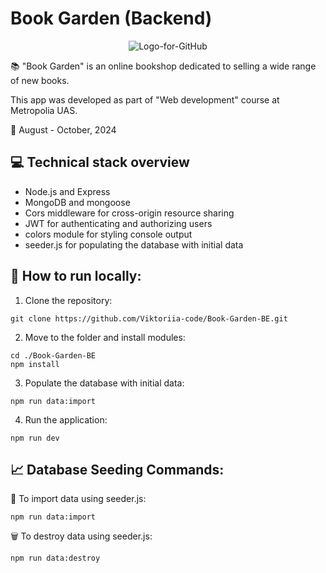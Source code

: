 # Book Garden (Backend)

<p align="center">
  <img src="https://github.com/user-attachments/assets/96c7e321-7db7-4b11-8797-f6f41499e954" alt="Logo-for-GitHub">
</p>

:books: "Book Garden" is an online bookshop dedicated to selling a wide range of new books.

This app was developed as part of "Web development" course at Metropolia UAS.

📅 August - October, 2024

## :computer: Technical stack overview
- Node.js and Express
- MongoDB and mongoose
- Cors middleware for cross-origin resource sharing
- JWT for authenticating and authorizing users
- colors module for styling console output
- seeder.js for populating the database with initial data

## 🔧 How to run locally:

1) Clone the repository:
```
git clone https://github.com/Viktoriia-code/Book-Garden-BE.git
```

2) Move to the folder and install modules:
```
cd ./Book-Garden-BE
npm install
```

3) Populate the database with initial data:
```
npm run data:import
```

4) Run the application:
```
npm run dev
```

## :chart_with_upwards_trend: Database Seeding Commands:

:floppy_disk: To import data using seeder.js:
```
npm run data:import
```

🗑️ To destroy data using seeder.js:
```
npm run data:destroy
```
